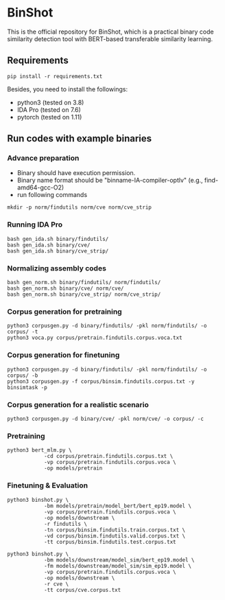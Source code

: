 # BinShot
This is the official repository for BinShot, which is a practical binary code similarity detection tool with BERT-based transferable similarity learning.

## Requirements
```
pip install -r requirements.txt
```
Besides, you need to install the followings: 
* python3 (tested on 3.8)
* IDA Pro (tested on 7.6)
* pytorch (tested on 1.11)

## Run codes with example binaries
### Advance preparation
* Binary should have execution permission.
* Binary name format should be "binname-IA-compiler-optlv" (e.g., find-amd64-gcc-O2)
* run following commands
```
mkdir -p norm/findutils norm/cve norm/cve_strip
```

### Running IDA Pro
```
bash gen_ida.sh binary/findutils/
bash gen_ida.sh binary/cve/
bash gen_ida.sh binary/cve_strip/
```

### Normalizing assembly codes
```
bash gen_norm.sh binary/findutils/ norm/findutils/
bash gen_norm.sh binary/cve/ norm/cve/
bash gen_norm.sh binary/cve_strip/ norm/cve_strip/
```

### Corpus generation for pretraining
```
python3 corpusgen.py -d binary/findutils/ -pkl norm/findutils/ -o corpus/ -t
python3 voca.py corpus/pretrain.findutils.corpus.voca.txt
```

### Corpus generation for finetuning
```
python3 corpusgen.py -d binary/findutils/ -pkl norm/findutils/ -o corpus/ -b
python3 corpusgen.py -f corpus/binsim.findutils.corpus.txt -y binsimtask -p
```

### Corpus generation for a realistic scenario
```
python3 corpusgen.py -d binary/cve/ -pkl norm/cve/ -o corpus/ -c
```

### Pretraining
```
python3 bert_mlm.py \
            -cd corpus/pretrain.findutils.corpus.txt \
            -vp corpus/pretrain.findutils.corpus.voca \
            -op models/pretrain
```

### Finetuning & Evaluation
```
python3 binshot.py \
            -bm models/pretrain/model_bert/bert_ep19.model \
            -vp corpus/pretrain.findutils.corpus.voca \
            -op models/downstream \
            -r findutils \
            -tn corpus/binsim.findutils.train.corpus.txt \
            -vd corpus/binsim.findutils.valid.corpus.txt \
            -tt corpus/binsim.findutils.test.corpus.txt

python3 binshot.py \
            -bm models/downstream/model_sim/bert_ep19.model \
            -fm models/downstream/model_sim/sim_ep19.model \
            -vp corpus/pretrain.findutils.corpus.voca \
            -op models/downstream \
            -r cve \
            -tt corpus/cve.corpus.txt
```

